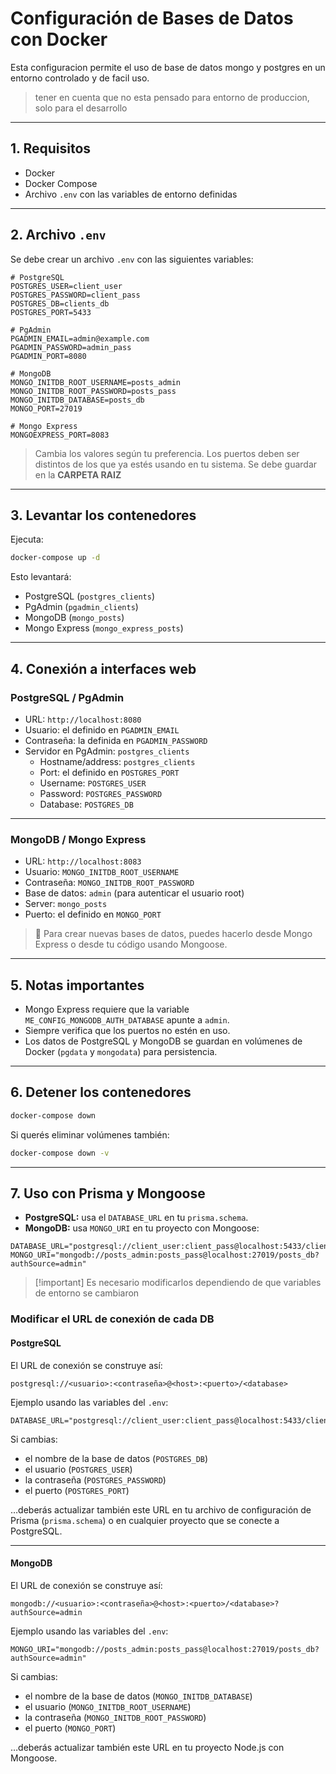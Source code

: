 # Configuración de Bases de Datos con Docker

Esta configuracion permite el uso de base de datos mongo y postgres en un entorno controlado y de facil uso.

> tener en cuenta que no esta pensado para entorno de produccion, solo para el desarrollo

---

## 1. Requisitos

- Docker
- Docker Compose
- Archivo `.env` con las variables de entorno definidas

---

## 2. Archivo `.env`

Se debe crear un archivo `.env` con las siguientes variables:

```env
# PostgreSQL
POSTGRES_USER=client_user
POSTGRES_PASSWORD=client_pass
POSTGRES_DB=clients_db
POSTGRES_PORT=5433

# PgAdmin
PGADMIN_EMAIL=admin@example.com
PGADMIN_PASSWORD=admin_pass
PGADMIN_PORT=8080

# MongoDB
MONGO_INITDB_ROOT_USERNAME=posts_admin
MONGO_INITDB_ROOT_PASSWORD=posts_pass
MONGO_INITDB_DATABASE=posts_db
MONGO_PORT=27019

# Mongo Express
MONGOEXPRESS_PORT=8083
```

> Cambia los valores según tu preferencia.
> Los puertos deben ser distintos de los que ya estés usando en tu sistema.
> Se debe guardar en la **CARPETA RAIZ**

---

## 3. Levantar los contenedores

Ejecuta:

```bash
docker-compose up -d
```

Esto levantará:

- PostgreSQL (`postgres_clients`)
- PgAdmin (`pgadmin_clients`)
- MongoDB (`mongo_posts`)
- Mongo Express (`mongo_express_posts`)

---

## 4. Conexión a interfaces web

### PostgreSQL / PgAdmin

- URL: `http://localhost:8080`
- Usuario: el definido en `PGADMIN_EMAIL`
- Contraseña: la definida en `PGADMIN_PASSWORD`
- Servidor en PgAdmin: `postgres_clients`
  - Hostname/address: `postgres_clients`
  - Port: el definido en `POSTGRES_PORT`
  - Username: `POSTGRES_USER`
  - Password: `POSTGRES_PASSWORD`
  - Database: `POSTGRES_DB`

---

### MongoDB / Mongo Express

- URL: `http://localhost:8083`
- Usuario: `MONGO_INITDB_ROOT_USERNAME`
- Contraseña: `MONGO_INITDB_ROOT_PASSWORD`
- Base de datos: `admin` (para autenticar el usuario root)
- Server: `mongo_posts`
- Puerto: el definido en `MONGO_PORT`

> 🔹 Para crear nuevas bases de datos, puedes hacerlo desde Mongo Express o desde tu código usando Mongoose.

---

## 5. Notas importantes

- Mongo Express requiere que la variable `ME_CONFIG_MONGODB_AUTH_DATABASE` apunte a `admin`.
- Siempre verifica que los puertos no estén en uso.
- Los datos de PostgreSQL y MongoDB se guardan en volúmenes de Docker (`pgdata` y `mongodata`) para persistencia.

---

## 6. Detener los contenedores

```bash
docker-compose down
```

Si querés eliminar volúmenes también:

```bash
docker-compose down -v
```

---

## 7. Uso con Prisma y Mongoose

- **PostgreSQL:** usa el `DATABASE_URL` en tu `prisma.schema`.
- **MongoDB:** usa `MONGO_URI` en tu proyecto con Mongoose:

```env
DATABASE_URL="postgresql://client_user:client_pass@localhost:5433/clients_db"
MONGO_URI="mongodb://posts_admin:posts_pass@localhost:27019/posts_db?authSource=admin"
```

> [!important] Es necesario modificarlos dependiendo de que variables de entorno se cambiaron

### Modificar el URL de conexión de cada DB

#### PostgreSQL

El URL de conexión se construye así:

```text
postgresql://<usuario>:<contraseña>@<host>:<puerto>/<database>
```

Ejemplo usando las variables del `.env`:

```env
DATABASE_URL="postgresql://client_user:client_pass@localhost:5433/clients_db"
```

Si cambias:

- el nombre de la base de datos (`POSTGRES_DB`)
- el usuario (`POSTGRES_USER`)
- la contraseña (`POSTGRES_PASSWORD`)
- el puerto (`POSTGRES_PORT`)

…deberás actualizar también este URL en tu archivo de configuración de Prisma (`prisma.schema`) o en cualquier proyecto que se conecte a PostgreSQL.

---

#### MongoDB

El URL de conexión se construye así:

```text
mongodb://<usuario>:<contraseña>@<host>:<puerto>/<database>?authSource=admin
```

Ejemplo usando las variables del `.env`:

```env
MONGO_URI="mongodb://posts_admin:posts_pass@localhost:27019/posts_db?authSource=admin"
```

Si cambias:

- el nombre de la base de datos (`MONGO_INITDB_DATABASE`)
- el usuario (`MONGO_INITDB_ROOT_USERNAME`)
- la contraseña (`MONGO_INITDB_ROOT_PASSWORD`)
- el puerto (`MONGO_PORT`)

…deberás actualizar también este URL en tu proyecto Node.js con Mongoose.
